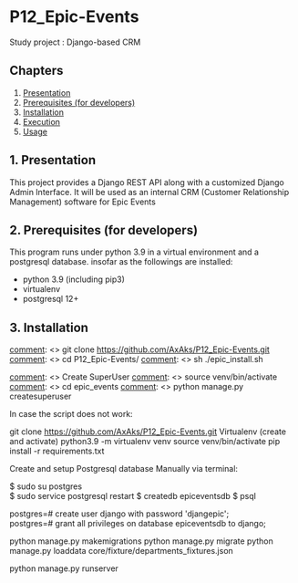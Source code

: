 # P12_Epic-Events
Study project : Django-based CRM 

## Chapters

1. [Presentation](#presentation)
2. [Prerequisites (for developers)](#prerequisites)
3. [Installation](#installation)
4. [Execution](#execution)
5. [Usage](#usage)


## 1. Presentation <a name="presentation"></a>

This project provides a Django REST API along with a customized Django Admin Interface.
It will be used as an internal CRM (Customer Relationship Management) software for Epic Events



## 2. Prerequisites (for developers) <a name="prerequisites"></a>
This program runs under python 3.9 in a virtual environment and a postgresql database.
insofar as the followings are installed:
- python 3.9 (including pip3)
- virtualenv
- postgresql 12+


## 3. Installation <a name="installation"></a>



[comment]: <> (à completer, et penser à faire un script epic_install.sh à la guigui pour lancer tout ca en une ligne !)
[comment]: <> git clone https://github.com/AxAks/P12_Epic-Events.git
[comment]: <> cd P12_Epic-Events/
[comment]: <> sh ./epic_install.sh

[comment]: <> Create SuperUser
[comment]: <> source venv/bin/activate
[comment]: <> cd epic_events
[comment]: <> python manage.py createsuperuser


In case the script does not work:

git clone https://github.com/AxAks/P12_Epic-Events.git
Virtualenv (create and activate)
python3.9 -m virtualenv venv
source venv/bin/activate
pip install -r requirements.txt

Create and setup Postgresql database Manually via terminal:

$ sudo su postgres     
$ sudo service postgresql restart
$ createdb epiceventsdb
$ psql

postgres=# create user django with password 'djangepic';      
postgres=# grant all privileges on database epiceventsdb to django;        


python manage.py makemigrations
python manage.py migrate
python manage.py loaddata core/fixture/departments_fixtures.json


python manage.py runserver

